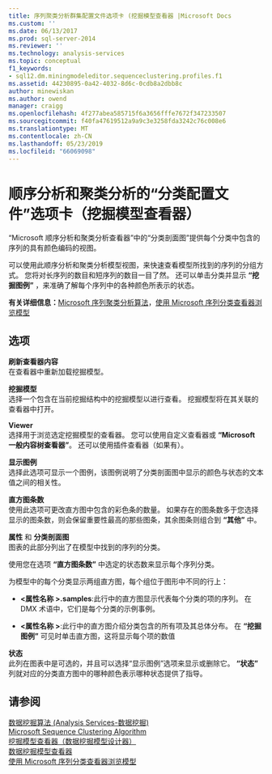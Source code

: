 ```yaml
---
title: 序列聚类分析群集配置文件选项卡 (挖掘模型查看器 |Microsoft Docs
ms.custom: ''
ms.date: 06/13/2017
ms.prod: sql-server-2014
ms.reviewer: ''
ms.technology: analysis-services
ms.topic: conceptual
f1_keywords:
- sql12.dm.miningmodeleditor.sequenceclustering.profiles.f1
ms.assetid: 44230895-0a42-4032-8d6c-0cdb8a2dbb8c
author: minewiskan
ms.author: owend
manager: craigg
ms.openlocfilehash: 4f277abea585715f6a3656fffe7672f347233507
ms.sourcegitcommit: f40fa47619512a9a9c3e3258fda3242c76c008e6
ms.translationtype: MT
ms.contentlocale: zh-CN
ms.lasthandoff: 05/23/2019
ms.locfileid: "66069098"
---
```

# <a name="sequence-clustering-cluster-profiles-tab-mining-model-viewer"></a>顺序分析和聚类分析的“分类配置文件”选项卡（挖掘模型查看器）
  “Microsoft 顺序分析和聚类分析查看器”中的“分类剖面图”提供每个分类中包含的序列的具有颜色编码的视图。  
  
 可以使用此顺序分析和聚类分析模型视图，来快速查看模型所找到的序列的分组方式。 您将对长序列的数目和短序列的数目一目了然。 还可以单击分类并显示 **“挖掘图例”** ，来准确了解每个序列中的各种颜色所表示的状态。  
  
 **有关详细信息：**[Microsoft 序列聚类分析算法](data-mining/microsoft-sequence-clustering-algorithm.md)，[使用 Microsoft 序列分类查看器浏览模型](data-mining/browse-a-model-using-the-microsoft-sequence-cluster-viewer.md)  
  
## <a name="options"></a>选项  
 **刷新查看器内容**  
 在查看器中重新加载挖掘模型。  
  
 **挖掘模型**  
 选择一个包含在当前挖掘结构中的挖掘模型以进行查看。 挖掘模型将在其关联的查看器中打开。  
  
 **Viewer**  
 选择用于浏览选定挖掘模型的查看器。 您可以使用自定义查看器或 **“Microsoft 一般内容树查看器”**。 还可以使用插件查看器（如果有）。  
  
 **显示图例**  
 选择此选项可显示一个图例，该图例说明了分类剖面图中显示的颜色与状态的文本值之间的相关性。  
  
 **直方图条数**  
 使用此选项可更改直方图中包含的彩色条的数量。 如果存在的图条数多于您选择显示的图条数，则会保留重要性最高的那些图条，其余图条则组合到 **“其他”** 中。  
  
 **属性** 和 **分类剖面图**  
 图表的此部分列出了在模型中找到的序列的分类。  
  
 使用您在选项 **“直方图条数”** 中选定的状态数来显示每个序列分类。  
  
 为模型中的每个分类显示两组直方图，每个组位于图形中不同的行上：  
  
-   **\<属性名称 >.samples**:此行中的直方图显示代表每个分类的项的序列。 在 DMX 术语中，它们是每个分类的示例事例。  
  
-   **\<属性名称 >**:此行中的直方图介绍分类包含的所有项及其总体分布。 在 **“挖掘图例”** 可见时单击直方图，这将显示每个项的数值  
  
 **状态**  
 此列在图表中是可选的，并且可以选择“显示图例”选项来显示或删除它。 **“状态”** 列就对应的分类直方图中的哪种颜色表示哪种状态提供了指导。  
  
## <a name="see-also"></a>请参阅  
 [数据挖掘算法 &#40;Analysis Services-数据挖掘&#41;](data-mining/data-mining-algorithms-analysis-services-data-mining.md)   
 [Microsoft Sequence Clustering Algorithm](data-mining/microsoft-sequence-clustering-algorithm.md)   
 [挖掘模型查看器（数据挖掘模型设计器）](mining-model-viewers-data-mining-model-designer.md)   
 [数据挖掘模型查看器](data-mining/data-mining-model-viewers.md)   
 [使用 Microsoft 序列分类查看器浏览模型](data-mining/browse-a-model-using-the-microsoft-sequence-cluster-viewer.md)  
  
  
